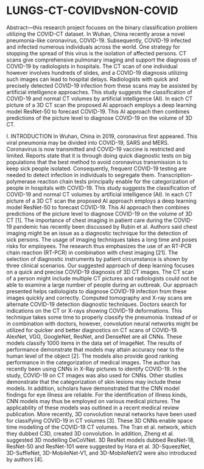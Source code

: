 # LUNGS-CT-COVIDvsNON-COVID

 
 
Abstract—this research project focuses on the binary classification problem utilizing the COVID-CT dataset. In Wuhan, China recently arose a novel pneumonia-like coronavirus, COVID-19. Subsequently, COVID-19 infected and infected numerous individuals across the world. One strategy for stopping the spread of this virus is the isolation of affected persons. CT scans give comprehensive pulmonary imaging and support the diagnosis of COVID-19 by radiologists in hospitals. The CT scan of one individual however involves hundreds of slides, and a COVID-19 diagnosis utilizing such images can lead to hospital delays. Radiologists with quick and precisely detected COVID-19 infection from these scans may be assisted by artificial intelligence approaches. This study suggests the classification of COVID-19 and normal CT volumes by artificial intelligence (AI). In each CT picture of a 3D CT scan the proposed AI approach employs a deep learning model ResNet-50 to forecast COVID-19. This AI approach then combines predictions of the picture level to diagnose COVID-19 on the volume of 3D CT.

I.	INTRODUCTION 
In Wuhan, China in 2019, coronavirus first appeared. This viral pneumonia may be divided into COVID-19, SARS and MERS. Coronavirus is now transmitted and COVID-19 vaccine is restricted and limited. Reports state that it is through doing quick diagnostic tests on big populations that the best method to avoid coronavirus transmission is to keep sick people isolated. Consequently, frequent COVID-19 testing are needed to detect infection in individuals to segregate them. Transcription-polymerase reaction chain tests principally enable for the categorization of people in hospitals with COVID-19. This study suggests the classification of COVID-19 and normal CT volumes by artificial intelligence (AI). In each CT picture of a 3D CT scan the proposed AI approach employs a deep learning model ResNet-50 to forecast COVID-19. This AI approach then combines predictions of the picture level to diagnose COVID-19 on the volume of 3D CT [1].
The importance of chest imaging in patient care during the COVID-19 pandemic has recently been discussed by Rubin et al. Authors said chest imaging might be an issue as a diagnostic technique for the detection of sick persons. The usage of imaging techniques takes a long time and poses risks for employees. The research thus emphasizes the use of an RT-PCR chain reaction (RT-PCR) in combination with chest imaging [21]. The selection of diagnostic instruments by patient circumstance is shown by three clinical scenarios. Our suggested approach of deep learning focuses on a quick and precise COVID-19 diagnosis of 3D CT images. The CT scan of a person might include multiple CT pictures and radiologists could not be able to examine a large number of people during an outbreak. Our approach presented helps radiologists to diagnose COVID-19 infection from these images quickly and correctly.
Computed tomography and X-ray scans are alternate COVID-19 detection diagnostic techniques. Doctors search for indications on the CT or X-rays showing COVID-19 deformations. This technique takes some time to properly classify the pneumonia. Instead of or in combination with doctors, however, convolution neural networks might be utilized for quicker and better diagnostics on CT scans of COVID-19. AlexNet, VGG, GoogleNet, ResNet, and DenseNet are all CNNs. These models classify 1000 items in the data set of ImageNet. The results of performance demonstrate that models may attain accuracy near to the human level of the object [2].
The models also provide good ranking performance in the categorization of medical images. The author has recently been using CNNs in X-Ray pictures to identify COVID-19. In the study, COVID-19 on CT images was also used for CNNs. Other studies demonstrate that the categorization of skin lesions may include these models. In addition, scholars have demonstrated that the CNN model findings for eye illness are reliable. For the identification of illness kinds, CNN models may thus be employed on various medical pictures. The applicability of these models was outlined in a recent medical review publication. More recently, 3D convolution neural networks have been used for classifying COVID-19 in CT volumes [3]. 
These 3D CNNs enable space time modelling of the COVID-19 CT volumes. The Tran et al. network, which they dubbed C3D, created 3D convolution. In addition, Zheng et al. suggested 3D modelling DeCoVNet. 3D ResNet models dubbed ResNet-18, ResNet-50 and ResNet-101 were suggested by Hara et al. 3D-SqueezNet, 3D-SuffleNet, 3D-MobileNet-V1, and 3D-MobileNetV2 were also introduced by authors [4].

